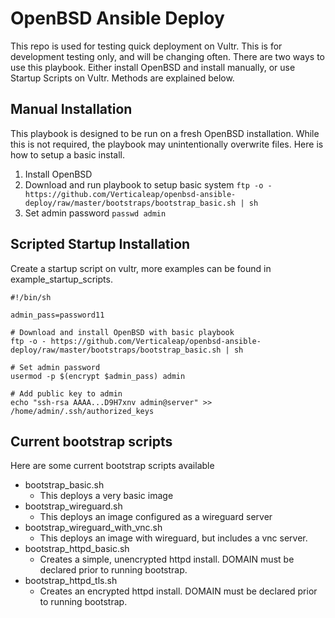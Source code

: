 # OpenBSD Ansible Deploy

This repo is used for testing quick deployment on Vultr. This is for development testing only, and will be changing often. There are two ways to use this playbook. Either install OpenBSD and install manually, or use Startup Scripts on Vultr. Methods are explained below.

## Manual Installation

This playbook is designed to be run on a fresh OpenBSD installation. While this is not required, the playbook may unintentionally overwrite files. Here is how to setup a basic install.

1. Install OpenBSD
2. Download and run playbook to setup basic system
  `ftp -o - https://github.com/Verticaleap/openbsd-ansible-deploy/raw/master/bootstraps/bootstrap_basic.sh | sh`
3. Set admin password 
  `passwd admin`

## Scripted Startup Installation

Create a startup script on vultr, more examples can be found in example_startup_scripts. 

```
#!/bin/sh

admin_pass=password11

# Download and install OpenBSD with basic playbook
ftp -o - https://github.com/Verticaleap/openbsd-ansible-deploy/raw/master/bootstraps/bootstrap_basic.sh | sh

# Set admin password
usermod -p $(encrypt $admin_pass) admin

# Add public key to admin
echo "ssh-rsa AAAA...D9H7xnv admin@server" >> /home/admin/.ssh/authorized_keys
```

## Current bootstrap scripts

Here are some current bootstrap scripts available

* bootstrap_basic.sh
  - This deploys a very basic image
* bootstrap_wireguard.sh
  - This deploys an image configured as a wireguard server
* bootstrap_wireguard_with_vnc.sh
  - This deploys an image with wireguard, but includes a vnc server.
* bootstrap_httpd_basic.sh
  - Creates a simple, unencrypted httpd install. DOMAIN must be declared prior to running bootstrap.
* bootstrap_httpd_tls.sh
  - Creates an encrypted httpd install. DOMAIN must be declared prior to running bootstrap.

